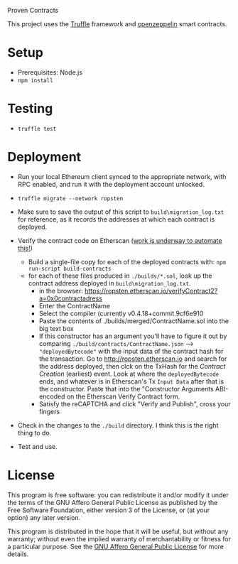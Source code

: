 Proven Contracts

This project uses the [Truffle](http://truffleframework.com/) framework and [openzeppelin](https://openzeppelin.org/) smart contracts.

# Setup

* Prerequisites: Node.js
* `npm install`

# Testing

* `truffle test`

# Deployment

* Run your local Ethereum client synced to the appropriate network, with RPC enabled, and run it with the deployment account unlocked.
* `truffle migrate --network ropsten`
* Make sure to save the output of this script to `build\migration_log.txt` for reference, as it records the addresses at which each contract is deployed.
* Verify the contract code on Etherscan ([work is underway to automate this!](https://github.com/trufflesuite/truffle/issues/564))
  * Build a single-file copy for each of the deployed contracts with: `npm run-script build-contracts` 
  * for each of these files produced in `./builds/*.sol`, look up the contract address deployed in `build\migration_log.txt`.
    * in the browser: https://ropsten.etherscan.io/verifyContract2?a=0x0contractadress
    * Enter the ContractName
    * Select the compiler (currently v0.4.18+commit.9cf6e910
    * Paste the contents of ./builds/merged/ContractName.sol into the big text box
    * If this constructor has an argument you'll have to figure it out by comparing `./build/contracts/ContractName.json` —> `"deployedBytecode"` with the input data of the contract hash for the transaction.  Go to http://ropsten.etherscan.io and search for the address deployed, then clck on the TxHash for the *Contract Creation* (earliest) event. Look at where the `deployedBytecode` ends, and whatever is in Etherscan's Tx `Input Data` after that is the constructor. Paste that into the "Constructor Arguments ABI-encoded on the Etherscan Verify Contract form.
    * Satisfy the reCAPTCHA and click "Verify and Publish", cross your fingers

* Check in the changes to the `./build` directory. I think this is the right thing to do.
* Test and use.


# License

This program is free software: you can redistribute it and/or modify it under the terms of the GNU Affero General Public License as published by the Free Software Foundation, either version 3 of the License, or (at your option) any later version.

This program is distributed in the hope that it will be useful, but without any warranty; without even the implied warranty of merchantability or fitness for a particular purpose.  See the [GNU Affero General Public License](http://www.gnu.org/licenses/agpl.html) for more details.

